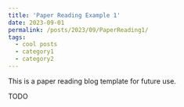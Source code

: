 ```yaml
---
title: 'Paper Reading Example 1'
date: 2023-09-01
permalink: /posts/2023/09/PaperReading1/
tags:
  - cool posts
  - category1
  - category2
---
```


This is a paper reading blog template for future use.

TODO